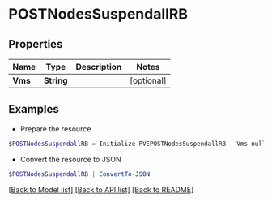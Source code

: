 # POSTNodesSuspendallRB
## Properties

Name | Type | Description | Notes
------------ | ------------- | ------------- | -------------
**Vms** | **String** |  | [optional] 

## Examples

- Prepare the resource
```powershell
$POSTNodesSuspendallRB = Initialize-PVEPOSTNodesSuspendallRB  -Vms null
```

- Convert the resource to JSON
```powershell
$POSTNodesSuspendallRB | ConvertTo-JSON
```

[[Back to Model list]](../README.md#documentation-for-models) [[Back to API list]](../README.md#documentation-for-api-endpoints) [[Back to README]](../README.md)

